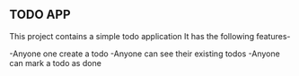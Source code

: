 ## TODO APP

This project contains a simple todo application
It has the following features-

-Anyone one create a todo
-Anyone can see their existing todos
-Anyone can mark a todo as done